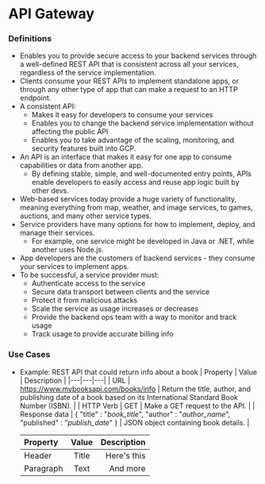 # API Gateway

### Definitions
* Enables you to provide secure access to your backend services through a well-defined REST API that is consistent across all your services, regardless of the service implementation.
* Clients consume your REST APIs to implement standalone apps, or through any other type of app that can make a request to an HTTP endpoint.
* A consistent API:
    * Makes it easy for developers to consume your services
    * Enables you to change the backend service implementation without affecting the public API
    * Enables you to take advantage of the scaling, monitoring, and security features built into GCP.
* An API is an interface that makes it easy for one app to consume capabilities or data from another app. 
    * By defining stable, simple, and well-documented entry points, APIs enable developers to easily access and reuse app logic built by other devs.
* Web-based services today provide a huge variety of functionality, meaning everything from map, weather, and image services, to games, auctions, and many other service types.
* Service providers have many options for how to implement, deploy, and manage their services.
    * For example, one service might be developed in Java or .NET, while another uses Node.js.
* App developers are the customers of backend services - they consume your services to implement apps.
* To be successful, a service provider must:
    * Authenticate access to the service
    * Secure data transport between clients and the service
    * Protect it from malicious attacks
    * Scale the service as usage increases or decreases
    * Provide the backend ops team with a way to monitor and track usage
    * Track usage to provide accurate billing info

### Use Cases
* Example: REST API that could return info about a book
    | Property  | Value  | Description  |
|---|---|---|
| URL  | https://www.mybooksapi.com/books/info  | Return the title, author, and publishing date of a book based on its International Standard Book Number (ISBN).  |
| HTTP Verb  | GET  | Make a GET request to the API.  |
| Response data  | {
  "title" : "_book_title_",
  "author" : "_author_name_",
  "published" : "_publish_date_"
}  | JSON object containing book details. |

    | Property      | Value | Description     |
    | :---        |    :----:   |          ---: |
    | Header      | Title       | Here's this   |
    | Paragraph   | Text        | And more      |